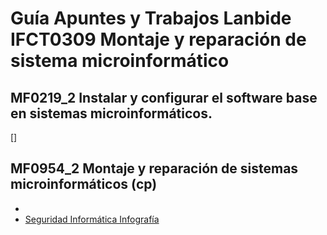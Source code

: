 # Guía Apuntes y Trabajos Lanbide IFCT0309 Montaje y reparación de sistema microinformático

## MF0219_2 Instalar y configurar el software base en sistemas microinformáticos.
[]

## MF0954_2 Montaje y reparación de sistemas microinformáticos (cp)

- 
- [Seguridad Informática Infografía](<MF0954_2 Reparación/Seguridad informática/Infografía Amenazas de Seguridad/Enunciado.md>)